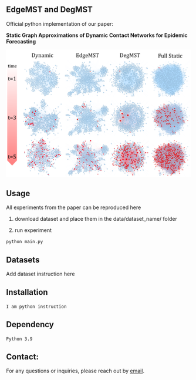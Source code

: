 ## EdgeMST and DegMST
Official python implementation of our paper: 

**Static Graph Approximations of Dynamic Contact Networks for Epidemic Forecasting**

![overview](overview.png)


## Usage
All experiments from the paper can be reproduced here

1. download dataset and place them in the data/dataset_name/ folder

2. run experiment


```
python main.py
```

## Datasets

Add dataset instruction here


## Installation

```
I am python instruction
```


## Dependency

```
Python 3.9
```

## Contact:

For any questions or inquiries, please reach out by [email](shenyang.huang@mail.mcgill.ca).

